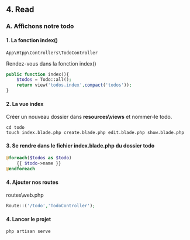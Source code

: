 ## 4. Read
### A. Affichons notre todo 

#### 1. La fonction index()

```
App\Htpp\Controllers\TodoController
```

Rendez-vous dans la fonction index()

```php
public function index(){
    $todos = Todo::all();
    return view('todos.index',compact('todos'));
}
```

#### 2. La vue index

Créer un nouveau dossier dans **resources\views** et nommer-le todo.

```
cd todo
touch index.blade.php create.blade.php edit.blade.php show.blade.php 
```

#### 3. Se rendre dans le fichier index.blade.php du dossier todo

```php
@foreach($todos as $todo)
    {{ $todo->name }}
@endforeach
```

#### 4. Ajouter nos routes

routes\web.php

```php
Route::('/todo','TodoController');

```

#### 4. Lancer le projet

```
php artisan serve
``` 



